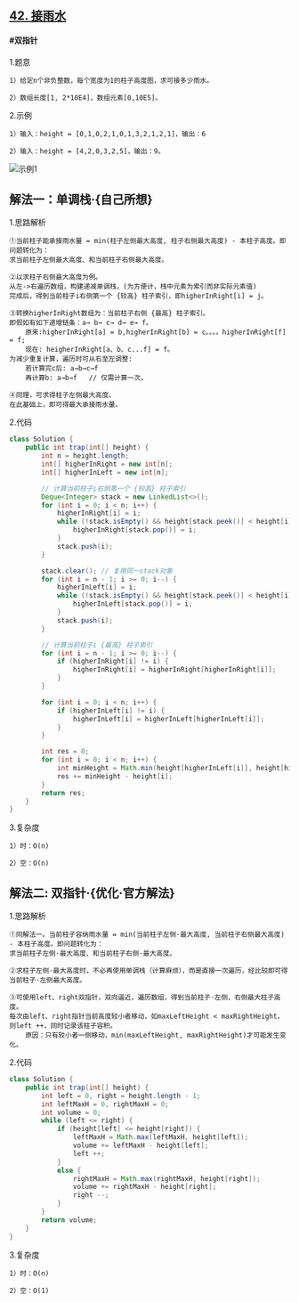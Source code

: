 ## [42. 接雨水](https://leetcode.cn/problems/trapping-rain-water/description/)

#### #双指针
1.题意

    1）给定n个非负整数，每个宽度为1的柱子高度图，求可接多少雨水。

    2）数组长度[1, 2*10E4]，数组元素[0,10E5]。

2.示例

    1）输入：height = [0,1,0,2,1,0,1,3,2,1,2,1]，输出：6

    2）输入：height = [4,2,0,3,2,5]，输出：9。
![示例1](https://assets.leetcode-cn.com/aliyun-lc-upload/uploads/2018/10/22/rainwatertrap.png)

## 解法一：单调栈·{自己所想}
1.思路解析

    ①当前柱子能承接雨水量 = min(柱子左侧最大高度, 柱子右侧最大高度) - 本柱子高度。即问题转化为：
    求当前柱子左侧最大高度、和当前柱子右侧最大高度。

    ②以求柱子右侧最大高度为例。
    从左->右遍历数组，构建递减单调栈，(为方便计，栈中元素为索引而非实际元素值)
    完成后，得到当前柱子i右侧第一个 {较高} 柱子索引，即higherInRight[i] = j。

    ③转换higherInRight数组为：当前柱子右侧 {最高} 柱子索引。
    即假如有如下递增链条：a→ b→ c→ d→ e→ f。
        原来:higherInRight[a] = b,higherInRight[b] = c。。。。higherInRight[f] = f;
        现在: heigherInRight[a、b、c...f] = f。
    为减少重复计算，遍历时可从右至左调整:
        若计算完c后: a→b→c→f
        再计算b: a→b→f   // 仅需计算一次。

    ④同理，可求得柱子左侧最大高度。
    在此基础上，即可得最大承接雨水量。

2.代码
```java
class Solution {
    public int trap(int[] height) {
        int n = height.length;
        int[] higherInRight = new int[n];
        int[] higherInLeft = new int[n];

        // 计算当前柱子i右侧第一个 {较高} 柱子索引
        Deque<Integer> stack = new LinkedList<>();
        for (int i = 0; i < n; i++) {
            higherInRight[i] = i;
            while (!stack.isEmpty() && height[stack.peek()] < height[i]) {
                higherInRight[stack.pop()] = i;
            }
            stack.push(i);
        }

        stack.clear(); // 复用同一stack对象
        for (int i = n - 1; i >= 0; i--) {
            higherInLeft[i] = i;
            while (!stack.isEmpty() && height[stack.peek()] < height[i]) {
                higherInLeft[stack.pop()] = i;
            }
            stack.push(i);
        }

        // 计算当前柱子i {最高} 柱子索引
        for (int i = n - 1; i >= 0; i--) {
            if (higherInRight[i] != i) {
                higherInRight[i] = higherInRight[higherInRight[i]];
            }
        }

        for (int i = 0; i < n; i++) {
            if (higherInLeft[i] != i) {
                higherInLeft[i] = higherInLeft[higherInLeft[i]];
            }
        }

        int res = 0;
        for (int i = 0; i < n; i++) {
            int minHeight = Math.min(height[higherInLeft[i]], height[higherInRight[i]]);
            res += minHeight - height[i];
        }
        return res;
    }
}
```

3.复杂度

    1）时：O(n)

    2）空：O(n)


## 解法二: 双指针·{优化·官方解法}
1.思路解析

    ①同解法一。当前柱子容纳雨水量 = min(当前柱子左侧·最大高度, 当前柱子右侧最大高度) - 本柱子高度。即问题转化为：
    求当前柱子左侧·最大高度、和当前柱子右侧·最大高度。

    ②求柱子左侧·最大高度时，不必再使用单调栈（计算麻烦），而是直接一次遍历，经比较即可得当前柱子·左侧最大高度。

    ③可使用left、right双指针，双向逼近，遍历数组，得到当前柱子·左侧、右侧最大柱子高度。
    每次由left、right指针当前高度较小者移动，如maxLeftHeight < maxRightHeight，则left ++，同时记录该柱子容积。
        原因：只有较小者一侧移动，min(maxLeftHeight, maxRightHeight)才可能发生变化。
       

2.代码
```java
class Solution {
    public int trap(int[] height) {
        int left = 0, right = height.length - 1;
        int leftMaxH = 0, rightMaxH = 0;
        int volume = 0;
        while (left <= right) {
            if (height[left] <= height[right]) {
                leftMaxH = Math.max(leftMaxH, height[left]);
                volume += leftMaxH - height[left];
                left ++;
            }
            else {
                rightMaxH = Math.max(rightMaxH, height[right]);
                volume += rightMaxH - height[right];
                right --;
            }
        }
        return volume;
    }
}
```
3.复杂度

    1）时：O(n)

    2）空：O(1)
